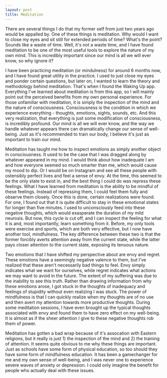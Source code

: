 ```yaml
---
layout: post
title: Meditation
---
```


There are several things I do that my former self from just two years ago would be appalled by. One of these things is meditation. Why would I want to close my eyes and sit still for extended periods of time? What's the point? Sounds like a waste of time. Well, it's not a waste time, and I have found meditation to be one of the most useful tools to explore the nature of my own mind. This is incredibly important since our mind is all we will ever know, so why ignore it?

I have been practicing meditation (or mindulness) for around 6 months now, and I have found great utility in the practice. I used to just close my eyes and ponder certain questions, but later on, I wanted to learn the theory and methodology behind meditation. That's when I found the Waking Up app. Everything I've learned about meditation is from this app, so I will mainly point out the perceived benefits from my own personal experience. For those unfamiliar with meditation, it is simply the inspection of the mind and the nature of consciousness. Consciousness is the condition in which we experience everything - thoughts, emotions, sights, sounds, etc. And this very realization, that everything is just some modification of consciousness, is incredibly profound. Our mind is all we will ever know, and the way we handle whatever appears there can dramatically change our sense of well-being. Just as it's recommended to train our body, I believe it's just as important to train our mind.

Meditation has taught me how to inspect emotions as simply another object in consciousness. It used to be the case that I was dragged along by whatever appeared in my mind. I would think about how inadequate I am and how everyone seemed so much smarter than me, which would cause my mood to dip. Or I would be on Instagram and see all these people with ostensibly perfect lives and feel a sense of envy. At the time, this  seemed to be the only state to exist in, and the best thing I could do was repress these feelings. What I have learned from meditation is the ability to be mindful of these feelings. Instead of repressing them, I could feel them fully and observe them closely. Once this is done, certain realizations were found. For one, I found out that it is quite difficult to stay in these emotional states for longer than five minutes. I used to unconsciously feed into these negative thoughts, which would exasperate the duration of my mild neurosis. But now, this cycle is cut off, and I can inspect the feeling for what it is and, most importantly, learn something from it. Before, my only tools were exercise and sports, which are both very effective, but I now have another tool, mindfulness. The key difference between these two is that the former forcibly averts attention away from the current state, while the latter pays closer attention to the current state, exposing its tenuous nature.

Two emotions that I have shifted my perspective about are envy and regret. These emotions have a seemingly negative valence to them, but I've realized that these aren't necessarily bad things to feel. Envy simply indicates what we want for ourselves, while regret indicates what actions we may want to avoid in the future. The extent of my suffering was due to the inability to see this truth. Rather than drawing information from why these emotions arose, I got stuck in the thoughts of inadequacy and feelings of stupidity without even realizing I was stuck. The power of mindfulness is that I can quickly realize when my thoughts are of no use and then avert my attention towards more productive thoughts. During some meditation sessions, I have even brought up the typical thoughts associated with envy and found them to have zero effect on my well-being. It is almost as if the sheer attention I give to these negative thoughts rob them of power.

Meditation has gotten a bad wrap because of it's assocation with Eastern religions, but it really is just 1) the inspection of the mind and 2) the training of attention. It seems quite obvious to me why these things are important. Just as schools have some form of physical education, so too should they have some form of mindfulness education. It has been a gamechanger for me and my own sense of well-being, and I was never one to experience severe waves of anxiety or depression. I could only imagine the benefit for people who actually deal with these issues.
